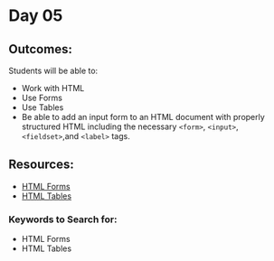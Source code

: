 # Day 05

## Outcomes:
Students will be able to:
- Work with HTML
- Use Forms
- Use Tables
- Be able to add an input form to an HTML document with properly structured HTML including the necessary `<form>`, `<input>`, `<fieldset>`,and `<label>` tags.

## Resources:

* [HTML Forms](https://www.w3schools.com/html/html_forms.asp)
* [HTML Tables](https://www.w3schools.com/html/html_tables.asp)


### Keywords to Search for: 
* HTML Forms
* HTML Tables